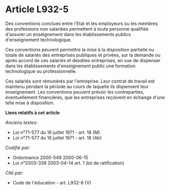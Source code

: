 # Article L932-5

Des conventions conclues entre l'Etat et les employeurs ou les membres des professions non salariées permettent à toute
personne qualifiée d'assurer un enseignement dans les établissements publics d'enseignement technologique.

Ces conventions peuvent permettre la mise à la disposition partielle ou totale de salariés des entreprises publiques et
privées, sur la demande ou après accord de ces salariés et desdites entreprises, en vue de dispenser dans les établissements
d'enseignement public une formation technologique ou professionnelle.

Ces salariés sont rémunérés par l'entreprise. Leur contrat de travail est maintenu pendant la période au cours de laquelle
ils dispensent leur enseignement. Les conventions peuvent prévoir les contreparties, éventuellement financières, que les
entreprises reçoivent en échange d'une telle mise à disposition.

**Liens relatifs à cet article**

_Anciens textes_:

  - Loi n°71-577 du 16 juillet 1971 - art. 18 (M)
  - Loi n°71-577 du 16 juillet 1971 - art. 18 (Ab)

_Codifié par_:

  - Ordonnance 2000-549 2000-06-15
  - Loi n°2003-339 2003-04-14 art. 1 (loi de ratification)

_Cité par_:

  - Code de l'éducation - art. L932-6 (V)
